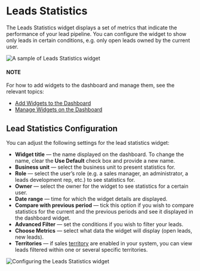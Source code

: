 <a id="user-guide-business-intelligence-widgets-leads-statistics"></a>

# Leads Statistics

The Leads Statistics widget displays a set of metrics that indicate the performance of your lead pipeline. You can configure the widget to show only leads in certain conditions, e.g. only open leads owned by the current user.

![A sample of Leads Statistics widget](user/img/dashboards/lead_statistics_1.png)

#### NOTE
For how to add widgets to the dashboard and manage them, see the relevant topics:

* [Add Widgets to the Dashboard](index.md#user-guide-business-intelligence-widgets-add)
* [Manage Widgets on the Dashboard](index.md#user-guide-business-intelligence-widgets-manage)

## Lead Statistics Configuration

You can adjust the following settings for the lead statistics widget:

* **Widget title** — the name displayed on the dashboard. To change the name, clear the **Use Default** check box and provide a new name.
* **Business unit** — select the business unit to present statistics for.
* **Role** — select the user’s role (e.g. a sales manager, an administrator, a leads development rep, etc.) to see statistics for.
* **Owner** — select the owner for the widget to see statistics for a certain user.
* **Date range** — time for which the widget details are displayed.
* **Compare with previous period** — tick this option if you wish to compare statistics for the current and the previous periods and see it displayed in the dashboard widget.
* **Advanced Filter** — set the conditions if you wish to filter your leads.
* **Choose Metrics** — select what data the widget will display (open leads, new leads).
* **Territories** — if sales <a href="https://oroinc.com/doc/orocrm/current/user-guide-sales-tools/b2b-sales/territory-management" target="_blank">territory</a> are enabled in your system, you can view leads filtered within one or several specific territories.

![Configuring the Leads Statistics widget](user/img/dashboards/lead_statistics_2.png)
